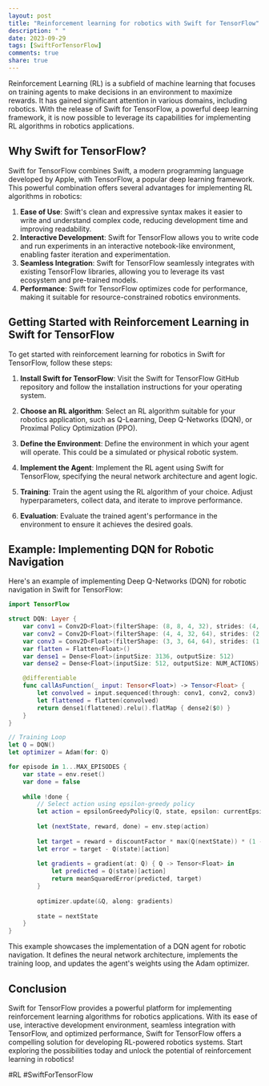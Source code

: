 ```yaml
---
layout: post
title: "Reinforcement learning for robotics with Swift for TensorFlow"
description: " "
date: 2023-09-29
tags: [SwiftForTensorFlow]
comments: true
share: true
---
```


Reinforcement Learning (RL) is a subfield of machine learning that focuses on training agents to make decisions in an environment to maximize rewards. It has gained significant attention in various domains, including robotics. With the release of Swift for TensorFlow, a powerful deep learning framework, it is now possible to leverage its capabilities for implementing RL algorithms in robotics applications.

## Why Swift for TensorFlow?

Swift for TensorFlow combines Swift, a modern programming language developed by Apple, with TensorFlow, a popular deep learning framework. This powerful combination offers several advantages for implementing RL algorithms in robotics:

1. **Ease of Use**: Swift's clean and expressive syntax makes it easier to write and understand complex code, reducing development time and improving readability.
2. **Interactive Development**: Swift for TensorFlow allows you to write code and run experiments in an interactive notebook-like environment, enabling faster iteration and experimentation.
3. **Seamless Integration**: Swift for TensorFlow seamlessly integrates with existing TensorFlow libraries, allowing you to leverage its vast ecosystem and pre-trained models.
4. **Performance**: Swift for TensorFlow optimizes code for performance, making it suitable for resource-constrained robotics environments.

## Getting Started with Reinforcement Learning in Swift for TensorFlow

To get started with reinforcement learning for robotics in Swift for TensorFlow, follow these steps:

1. **Install Swift for TensorFlow**: Visit the Swift for TensorFlow GitHub repository and follow the installation instructions for your operating system.

2. **Choose an RL algorithm**: Select an RL algorithm suitable for your robotics application, such as Q-Learning, Deep Q-Networks (DQN), or Proximal Policy Optimization (PPO).

3. **Define the Environment**: Define the environment in which your agent will operate. This could be a simulated or physical robotic system.

4. **Implement the Agent**: Implement the RL agent using Swift for TensorFlow, specifying the neural network architecture and agent logic.

5. **Training**: Train the agent using the RL algorithm of your choice. Adjust hyperparameters, collect data, and iterate to improve performance.

6. **Evaluation**: Evaluate the trained agent's performance in the environment to ensure it achieves the desired goals.

## Example: Implementing DQN for Robotic Navigation

Here's an example of implementing Deep Q-Networks (DQN) for robotic navigation in Swift for TensorFlow:

```swift
import TensorFlow

struct DQN: Layer {
    var conv1 = Conv2D<Float>(filterShape: (8, 8, 4, 32), strides: (4, 4), padding: .valid)
    var conv2 = Conv2D<Float>(filterShape: (4, 4, 32, 64), strides: (2, 2), padding: .valid)
    var conv3 = Conv2D<Float>(filterShape: (3, 3, 64, 64), strides: (1, 1), padding: .valid)
    var flatten = Flatten<Float>()
    var dense1 = Dense<Float>(inputSize: 3136, outputSize: 512)
    var dense2 = Dense<Float>(inputSize: 512, outputSize: NUM_ACTIONS)

    @differentiable
    func callAsFunction(_ input: Tensor<Float>) -> Tensor<Float> {
        let convolved = input.sequenced(through: conv1, conv2, conv3)
        let flattened = flatten(convolved)
        return dense1(flattened).relu().flatMap { dense2($0) }
    }
}

// Training Loop
let Q = DQN()
let optimizer = Adam(for: Q)

for episode in 1...MAX_EPISODES {
    var state = env.reset()
    var done = false
    
    while !done {
        // Select action using epsilon-greedy policy
        let action = epsilonGreedyPolicy(Q, state, epsilon: currentEpsilon)
        
        let (nextState, reward, done) = env.step(action)
        
        let target = reward + discountFactor * max(Q(nextState)) * (1 - done) 
        let error = target - Q(state)[action]
        
        let gradients = gradient(at: Q) { Q -> Tensor<Float> in
            let predicted = Q(state)[action]
            return meanSquaredError(predicted, target)
        }
        
        optimizer.update(&Q, along: gradients)
        
        state = nextState
    }
}
```

This example showcases the implementation of a DQN agent for robotic navigation. It defines the neural network architecture, implements the training loop, and updates the agent's weights using the Adam optimizer.

## Conclusion

Swift for TensorFlow provides a powerful platform for implementing reinforcement learning algorithms for robotics applications. With its ease of use, interactive development environment, seamless integration with TensorFlow, and optimized performance, Swift for TensorFlow offers a compelling solution for developing RL-powered robotics systems. Start exploring the possibilities today and unlock the potential of reinforcement learning in robotics!

#RL #SwiftForTensorFlow